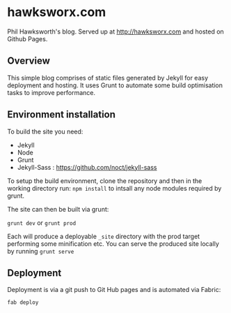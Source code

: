 # hawksworx.com

Phil Hawksworth's blog.  Served up at http://hawksworx.com and hosted on Github Pages.


## Overview

This simple blog comprises of static files generated by Jekyll for easy deployment and hosting. It uses Grunt to automate some build optimisation tasks to improve performance.


## Environment installation

To build the site you need:

- Jekyll
- Node
- Grunt
- Jekyll-Sass : https://github.com/noct/jekyll-sass

To setup the build environment, clone the repository and then in the working directory run: `npm install` to intsall any node modules required by grunt.

The site can then be built via grunt:

`grunt dev` or `grunt prod`

Each will produce a deployable `_site` directory with the prod target performing some minification etc.  You can serve the produced site locally by running `grunt serve`


## Deployment

Deployment is via a git push to Git Hub pages and is automated via Fabric:

`fab deploy`